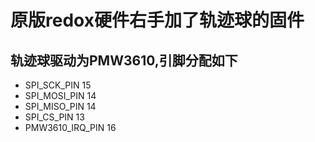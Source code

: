 # 原版redox硬件右手加了轨迹球的固件

## 轨迹球驱动为PMW3610,引脚分配如下
- SPI_SCK_PIN     15
- SPI_MOSI_PIN    14
- SPI_MISO_PIN    14
- SPI_CS_PIN      13
- PMW3610_IRQ_PIN 16